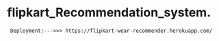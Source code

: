 # flipkart_Recommendation_system.

     Deployment:--->>> https://flipkart-wear-recommender.herokuapp.com/
